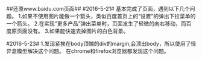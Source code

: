 ##还原www.baidu.com页面##
#2016-5-21#
基本完成了页面，遇到以下几个问题。
1.如果不使用图片能做一个箭头，类似百度首页上的“设置”的弹出下拉菜单的一个箭头。
2.在实现“更多产品”弹出菜单时，页面发生了轻微的向右移动，而百度原页面没有。
3.如果能快速去掉图片的白色背景。

#2016-5-23#
1.发现紧挨在body顶端的div的margin,会顶出body，所以使用了怪异盒模型解决这个问题。
在chrome和firefox浏览器都发现这个问题。